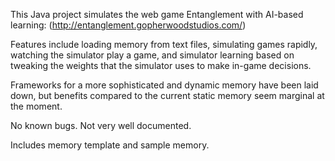 This Java project simulates the web game Entanglement with AI-based learning:
(http://entanglement.gopherwoodstudios.com/)

Features include loading memory from text files, simulating games rapidly,
watching the simulator play a game, and simulator learning based on tweaking the
weights that the simulator uses to make in-game decisions.

Frameworks for a more sophisticated and dynamic memory have been laid down, but
benefits compared to the current static memory seem marginal at the moment.

No known bugs. Not very well documented.

Includes memory template and sample memory.